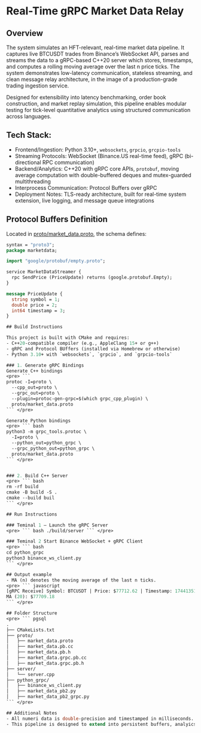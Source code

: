 # Real-Time gRPC Market Data Relay

## Overview
The system simulates an HFT-relevant, real-time market data pipeline. It captures live BTCUSDT trades from Binance’s WebSocket API, parses and streams the data to a gRPC-based C++20 server which stores, timestamps, and computes a rolling moving average over the last n price ticks. The system demonstrates low-latency communication, stateless streaming, and clean message relay architecture, in the image of a production-grade trading ingestion service.

Designed for extensibility into latency benchmarking, order book construction, and market replay simulation, this pipeline enables modular testing for tick-level quantitative analytics using structured communication across languages.

## Tech Stack: 
- Frontend/Ingestion: Python 3.10+, ```websockets```, ```grpcio```, ```grcpio-tools```
- Streaming Protocols: WebSocket (Binance.US real-time feed), gRPC (bi-directional RPC communication)
- Backend/Analytics: C++20 with gRPC core APIs, ```protobuf```, moving average computation with double-buffered deques and mutex-guarded multithreading
- Interprocess Communication: Protocol Buffers over gRPC
- Deployment Notes: TLS-ready architecture, built for real-time system extension, live logging, and message queue integrations

## Protocol Buffers Definition

Located in [proto/market_data.proto](proto/market_data.proto), the schema defines:

```proto
syntax = "proto3";
package marketdata;

import "google/protobuf/empty.proto";

service MarketDataStreamer {
  rpc SendPrice (PriceUpdate) returns (google.protobuf.Empty);
}

message PriceUpdate {
  string symbol = 1;
  double price = 2;
  int64 timestamp = 3;
}

## Build Instructions

This project is built with CMake and requires: 
- C++20-compatible compiler (e.g., AppleClang 15+ or g++)
- gRPC and Protocol BUffers (installed via Homebrew or otherwise)
- Python 3.10+ with `websockets`, `grpcio`, and `grpcio-tools`

### 1. Generate gRPC Bindings
Generate C++ bindings
<pre> ```
protoc -I=proto \
  --cpp_out=proto \
  --grpc_out=proto \
  --plugin=protoc-gen-grpc=$(which grpc_cpp_plugin) \
  proto/market_data.proto
``` </pre>

Generate Python bindings
<pre> ``` bash
python3 -m grpc_tools.protoc \
  -I=proto \
  --python_out=python_grpc \
  --grpc_python_out=python_grpc \
  proto/market_data.proto
``` </pre>


### 2. Build C++ Server
<pre> ``` bash
rm -rf build
cmake -B build -S .
cmake --build buil
``` </pre>

## Run Instructions

### Teminal 1 – Launch the gRPC Server
<pre> ``` bash ./build/server ``` </pre>

### Teminal 2 Start Binance WebSocket + gRPC Client
<pre> ``` bash 
cd python_grpc
python3 binance_ws_client.py
``` </pre>

## Output example
- MA (n) denotes the moving average of the last n ticks. 
<pre> ``` javascript
[gRPC Receive] Symbol: BTCUSDT | Price: $77712.62 | Timestamp: 1744135122050
MA (20): $77709.18
``` </pre>

## Folder Structure
<pre> ``` pgsql
.
├── CMakeLists.txt
├── proto/
│   ├── market_data.proto
│   ├── market_data.pb.cc
│   ├── market_data.pb.h
│   ├── market_data.grpc.pb.cc
│   ├── market_data.grpc.pb.h
├── server/
│   └── server.cpp
├── python_grpc/
│   ├── binance_ws_client.py
│   ├── market_data_pb2.py
│   ├── market_data_pb2_grpc.py
``` </pre>

## Additional Notes
- All numeri data is double-precision and timestamped in milliseconds. 
- This pipeline is designed to extend into persistent buffers, analyics, or HFT simulation modules